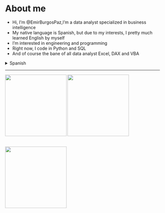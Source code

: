 # About me

- Hi, I’m @EmirBurgosPaz,I’m a data analyst specialized in business intelligence
- My native language is Spanish, but due to my interests, I pretty much learned English by myself
- I’m interested in engineering and programming
- Right now, I code in Python and SQL
- And of course the bane of all data analyst Excel, DAX and VBA

<details>
  <summary> Spanish </summary> 

  # Acerca de mi
  
  - Hola, soy @EmirBurgosPaz, Soy un analista de datos especializado en inteligencia comercial
  - Mi lenguaje nativo es español, sin embargo debido que todos mis gusto estan en ingles, aprendi ingles por mi propia cuenta.
  - Mis principales interes son la ingenieria y la programacion
  - En este momento programo en Python, en sql y estoy aprendiendo la programacion web
  - Y el amor/odio de cualquier analista de datos Excel, DAX y VBA
  
</details>

-----

<a>
  <img height=200 align="left" src="https://github-readme-stats.vercel.app/api?username=EmirBurgosPaz&show_icons=true&theme=cobalt" />
  <img height=200 align="center" src="https://github-readme-stats.vercel.app/api/top-langs?username=EmirBurgosPaz&layout=compact&langs_count=8&card_width=320" />
</a>

<br />
<br />
<br />

<a> 
  <img height=200 src="https://i.imgur.com/VcMMWsf.png"
</a>

<!---
EmirBurgosPaz/EmirBurgosPaz is a ✨ special ✨ repository because its `README.md` (this file) appears on your GitHub profile.
You can click the Preview link to take a look at your changes.
--->
